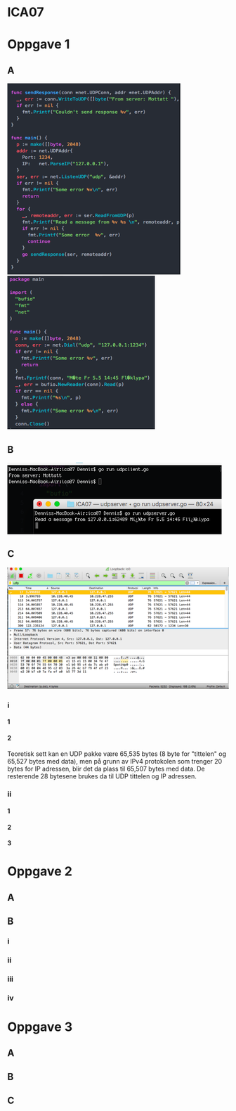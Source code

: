 # ICA07

# Oppgave 1

## A
![](https://github.com/Daddyslittlegirls/IS105/blob/master/ICA07/Vedlegg/Server.png)
![](https://github.com/Daddyslittlegirls/IS105/blob/master/ICA07/Vedlegg/Client.png)
## B
![](https://github.com/Daddyslittlegirls/IS105/blob/master/ICA07/Vedlegg/Resultat.png)
## C
![](https://github.com/Daddyslittlegirls/IS105/blob/master/ICA07/Vedlegg/Wireshark.png)
### i
#### 1

#### 2
Teoretisk sett kan en UDP pakke være 65,535 bytes (8 byte for "tittelen" og 65,527 bytes med data), men på grunn av IPv4 protokolen som trenger 20 bytes for IP adressen, blir det da plass til 65,507 bytes med data. De resterende 28 bytesene brukes da til UDP tittelen og IP adressen.

### ii
#### 1

#### 2

#### 3


# Oppgave 2

## A

## B
### i

### ii

### iii

### iv

# Oppgave 3

## A

## B

## C
